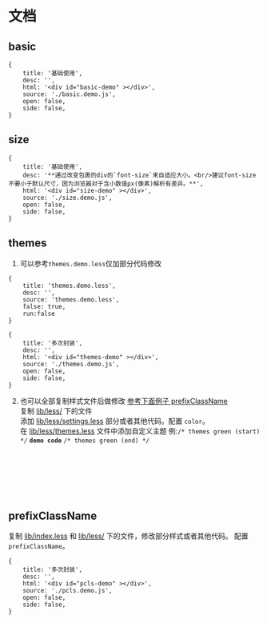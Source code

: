 # 文档

## basic

````code
{
    title: '基础使用',
    desc: '',
    html: '<div id="basic-demo" ></div>',
    source: './basic.demo.js',
    open: false,
    side: false,
}
````

## size

````code
{
    title: '基础使用',
    desc: '**通过改变包裹的div的`font-size`来自适应大小。<br/>建议font-size不要小于默认尺寸，因为浏览器对于含小数值px(像素)解析有差异。**',
    html: '<div id="size-demo" ></div>',
    source: './size.demo.js',
    open: false,
    side: false,
}
````

## themes

1. 可以参考`themes.demo.less`仅加部分代码修改 

````code
{
    title: 'themes.demo.less',
    desc: '',
    source: 'themes.demo.less',
    false: true,
    run:false
}
````        
````code
{
    title: '多次封装',
    desc: '',
    html: '<div id="themes-demo" ></div>',
    source: './themes.demo.js',
    open: false,
    side: false,
}
````

2. 也可以全部复制样式文件后做修改 [参考下面例子 prefixClassName](#prefixClassName)      
复制 [lib/less/](/lib/less/) 下的文件     
添加 [lib/less/settings.less](/lib/less/settings.less) 部分或者其他代码。配置 `color`。       
在 [lib/less/themes.less](/lib/less/themes.less) 文件中添加自定义主题 例:`/* themes green (start) */` **`demo code`** `/* themes green (end) */`    
<br/><br/><br/><br/><br/><br/>


## prefixClassName

复制 [lib/index.less](./lib/index.less) 和 [lib/less/](./lib/less) 下的文件，修改部分样式或者其他代码。
配置 `prefixClassName`。

````code
{
    title: '多次封装',
    desc: '',
    html: '<div id="pcls-demo" ></div>',
    source: './pcls.demo.js',
    open: false,
    side: false,
}
````
